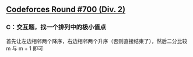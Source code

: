 ## [Codeforces Round #700 (Div. 2)](https://codeforces.com/contest/1480)

### C：交互题，找一个排列中的极小值点

首先让左边相邻两个降序，右边相邻两个升序（否则直接结束了），然后二分比较 m 与 m + 1 即可

